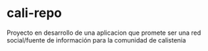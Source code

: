 # cali-repo
Proyecto en desarrollo de una aplicacion que promete ser una red social/fuente de información para la comunidad de calistenia
